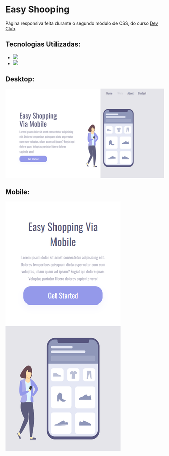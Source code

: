 # Easy Shooping
Página responsiva feita durante o segundo módulo de CSS, do curso <a href="https://rodolfomori.com.br/devclub/">Dev Club</a>.

<h2>Tecnologias Utilizadas:</h2>
<ul>
<li><img src="https://img.shields.io/badge/HTML5-E34F26?style=for-the-badge&logo=html5&logoColor=white" width="70px" /></li>
<li><img src="https://img.shields.io/badge/CSS3-1572B6?style=for-the-badge&logo=css3&logoColor=white" width="70px" /></li>
</ul>
<h2>Desktop:</h2>
<img src="https://github.com/AndersonDinizDev/easy-shooping/blob/master/img/desktop.png?raw=true" />
<h2>Mobile:</h2>
<img src="https://github.com/AndersonDinizDev/easy-shooping/blob/master/img/mobile.png?raw=true" />
